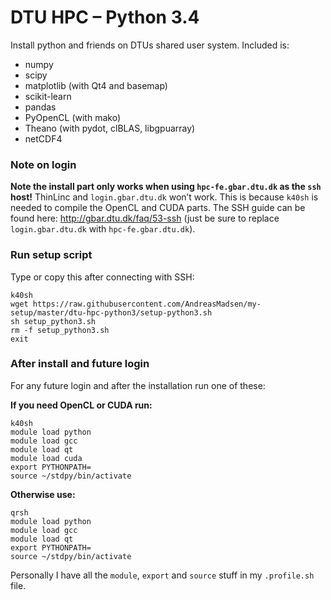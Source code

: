 # DTU HPC – Python 3.4

Install python and friends on DTUs shared user system. Included is:

* numpy
* scipy
* matplotlib (with Qt4 and basemap)
* scikit-learn
* pandas
* PyOpenCL (with mako)
* Theano (with pydot, clBLAS, libgpuarray)
* netCDF4

### Note on login

**Note the install part only works when using `hpc-fe.gbar.dtu.dk` as the `ssh` host!** ThinLinc and `login.gbar.dtu.dk` won’t work. This is because `k40sh` is needed to compile the OpenCL and CUDA parts. The SSH guide can be found here: http://gbar.dtu.dk/faq/53-ssh (just be sure to replace `login.gbar.dtu.dk` with `hpc-fe.gbar.dtu.dk`).

### Run setup script

Type or copy this after connecting with SSH:

```shell
k40sh
wget https://raw.githubusercontent.com/AndreasMadsen/my-setup/master/dtu-hpc-python3/setup-python3.sh
sh setup_python3.sh
rm -f setup_python3.sh
exit
```

### After install and future login

For any future login and after the installation run one of these:

**If you need OpenCL or CUDA run:**

```shell
k40sh
module load python
module load gcc
module load qt
module load cuda
export PYTHONPATH=
source ~/stdpy/bin/activate
```

**Otherwise use:**

```shell
qrsh
module load python
module load gcc
module load qt
export PYTHONPATH=
source ~/stdpy/bin/activate
```

Personally I have all the `module`, `export` and `source` stuff in my `.profile.sh` file.
